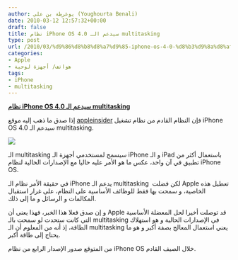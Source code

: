 ```yaml
---
author: يوغرطة بن علي (Youghourta Benali)
date: 2010-03-12 12:57:32+00:00
draft: false
title: نظام iPhone OS 4.0 سيدعم الـ multitasking
type: post
url: /2010/03/%d9%86%d8%b8%d8%a7%d9%85-iphone-os-4-0-%d8%b3%d9%8a%d8%af%d8%b9%d9%85-%d8%a7%d9%84%d9%80-multitasking/
categories:
- Apple
- هواتف/ أجهزة لوحية
tags:
- iPhone
- multitasking
---
```


[**نظام iPhone OS 4.0 سيدعم الـ multitasking**](https://www.it-scoop.com/2010/03/%d9%86%d8%b8%d8%a7%d9%85-iphone-os-4-0-%d8%b3%d9%8a%d8%af%d8%b9%d9%85-%d8%a7%d9%84%d9%80-multitasking/)


إذا صدق ما ذهب إليه موقع [appleinsider](http://www.appleinsider.com/articles/10/03/11/apples_iphone_4_0_software_to_deliver_multitasking_support.html) فإن النظام القادم من نظام تشغيل iPhone OS 4.0 سيدعم الـ multitasking.

[![](https://www.it-scoop.com/wp-content/uploads/2010/03/multi-task-iphone.jpg)
](https://www.it-scoop.com/2010/03/%d9%86%d8%b8%d8%a7%d9%85-iphone-os-4-0-%d8%b3%d9%8a%d8%af%d8%b9%d9%85-%d8%a7%d9%84%d9%80-multitasking/)

الـ multitasking سيسمح لمستخدمي أجهزة الـ iPhone و الـ iPad باستعمال أكثر من تطبيق في آن واحد، عكس ما هو الأمر عليه حاليا مع الإصدارات الحالية لنظام iPhone OS.

في حقيقة الأمر نظام الـ iPhone يدعم الـ multitasking  لكن فضلت Apple تعطيل هذه الخاصية، و سمحت بها فقط للوظائف الأساسية على النظام، على غرار استقبال المكالمات و الرسائل و ما إلى ذلك.

و إن صدق فعلا هذا الخبر، فهذا يعني أن Apple قد توصلت أخيرا لحل المعضلة الأساسية التي كانت ستحدث لو سمحت بالـ multitasking في الإصدارات الحالية و هو استهلاك الطاقة، إذ أنه من المعلوم أن الـ multitasking يعني استعمال المعالج بصفة أكبر و هو ما يحتاج إلى طاقة أكبر.

من المتوقع صدور الإصدار الرابع من نظام iPhone OS خلال الصيف القادم.
